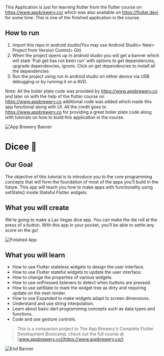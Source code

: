 This Application is just for learning flutter from the flutter course on https://www.appbrewery.co/ which was also available on https://flutter.dev/ for some time. This is one of the finished application in the course.

## How to run
1. Import this repo in android studio(You may use Android Studio> New> Project from Version Control> Git)
2. When the project opens up in android studio you will get a banner which will state 'Pub get has not been run' with options to get dependencies, upgrade dependencies, ignore. Click on get dependencies to install all the dependencies
3. Run the project using run in android studio on either device via USB debugging or by running it on a AVD.

Note: All the boiler plate code was provided by https://www.appbrewery.co and later on with the help of the flutter course on https://www.appbrewery.co additional code was added which made this app functional along with UI. All the credit goes to https://www.appbrewery.co for providing a great boiler plate code along with tutorials on how to build this application in the course.

![App Brewery Banner](https://github.com/londonappbrewery/Images/blob/master/AppBreweryBanner.png)


# Dicee 🎲

## Our Goal

The objective of this tutorial is to introduce you to the core programming concepts that will form the foundation of most of the apps you’ll build in the future. This app will teach you how to make apps with functionality using setState() inside Stateful Flutter widgets.


## What you will create

We’re going to make a Las Vegas dice app. You can make the die roll at the press of a button. With this app in your pocket, you’ll be able to settle any score on the go!

![Finished App](https://github.com/londonappbrewery/Images/blob/master/dicee-demo.gif)

## What you will learn

- How to use Flutter stateless widgets to design the user interface.
- How to use Flutter stateful widgets to update the user interface.
- How to change the properties of various widgets.
- How to use onPressed listeners to detect when buttons are pressed.
- How to use setState to mark the widget tree as dirty and requiring update on the next render.
- How to use Expanded to make widgets adapt to screen dimensions.
- Understand and use string interpolation.
- Learn about basic dart programming concepts such as data types and functions.
- Code and use gesture controls.

>This is a companion project to The App Brewery's Complete Flutter Development Bootcamp, check out the full course at [www.appbrewery.co](https://www.appbrewery.co/)

![End Banner](https://github.com/londonappbrewery/Images/blob/master/readme-end-banner.png)
